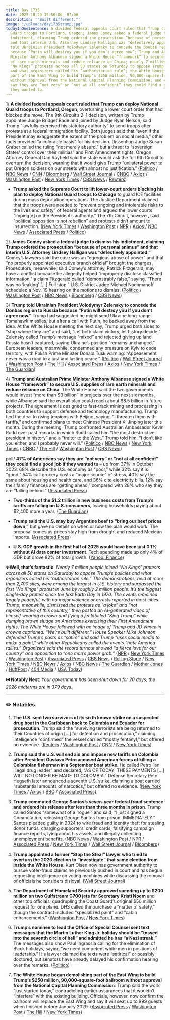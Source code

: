 ```yaml
---
title: Day 1735
date: 2025-10-20 15:50:00 -07:00
description: '"Built different."'
image: "/uploads/day1735trump.jpg"
todayInOneSentence: A divided federal appeals court ruled that Trump can deploy National
  Guard troops to Portland, Oregon; James Comey asked a federal judge to dismiss his
  indictment, claiming Trump ordered the prosecution “because of personal animus”
  and that interim U.S. Attorney Lindsey Halligan was "defectively appointed"; Trump
  told Ukrainian President Volodymyr Zelensky to concede the Donbas region to Russia
  because “Putin will destroy you if you don’t agree now”; Trump and Australian Prime
  Minister Anthony Albanese signed a White House “framework” to secure U.S. supplies
  of rare earth minerals and reduce reliance on China; nearly 7 million people joined
  “No Kings” protests across all 50 states on Saturday to oppose Trump’s policies
  and what organizers called his “authoritarian rule”; the White House began demolishing
  part of the East Wing to build Trump’s $250 million, 90,000-square-foot ballroom
  without approval from the National Capital Planning Commission; and 47% of Americans
  say they are “not very” or “not at all confident” they could find a good job if
  they wanted to.
---
```


1/ **A divided federal appeals court ruled that Trump can deploy National Guard troops to Portland, Oregon**, overturning a lower court order that had blocked the move. The 9th Circuit’s 2–1 decision, written by Trump appointee Judge Bridget Bade and joined by Judge Ryan Nelson, said Trump “lawfully exercised his statutory authority” to send troops after protests at a federal immigration facility. Both judges said that “even if the President may exaggerate the extent of the problem on social media,” other facts provided “a colorable basis” for his decision. Dissenting Judge Susan Graber called the ruling “not merely absurd,” but a threat to “sovereign States’ control over their militias” and First Amendment rights. Oregon Attorney General Dan Rayfield said the state would ask the full 9th Circuit to overturn the decision, warning that it would give Trump “unilateral power to put Oregon soldiers on our streets with almost no justification.” ([Politico](https://www.politico.com/news/2025/10/20/national-guard-deployment-oregon-ruling-00615660) / [NBC News](https://www.nbcnews.com/politics/national-security/appeals-court-allows-trumps-deployment-national-guard-portland-rcna236877) / [CNN](https://www.cnn.com/2025/10/20/us/trump-san-francisco-national-guard-legal-battle-hnk) / [Bloomberg](https://www.bloomberg.com/news/articles/2025-10-20/trump-portland-troop-deployment-allowed-for-now-by-appeals-court) / [Wall Street Journal](https://www.wsj.com/us-news/law/appeals-court-allows-trump-administration-to-deploy-national-guard-in-portland-fc9076ea) / [CNBC](https://www.cnbc.com/2025/10/20/trump-portland-national-guard-nelson-bade.html) / [Axios](https://www.axios.com/local/portland/2025/10/20/portland-trump-national-guard-deployment) / [Washington Post](https://www.washingtonpost.com/politics/2025/10/20/portland-national-guard-troops-court-trump/) / [New York Times](https://www.nytimes.com/2025/10/20/us/appeals-court-national-guard-troops-portland-trump.html) / [CBS News](https://www.cbsnews.com/news/trump-national-guard-portland-appeals-court/) / [Reuters](https://www.reuters.com/world/us/us-appeals-court-allows-trump-send-troops-portland-oregon-2025-10-20/))

* **Trump asked the Supreme Court to lift lower-court orders blocking his plan to deploy National Guard troops to Chicago** to guard ICE facilities during mass deportation operations. The Justice Department claimed that the troops were needed to “prevent ongoing and intolerable risks to the lives and safety” of federal agents and argued the lower courts “imping[e] on the President’s authority.” The 7th Circuit, however, said “political opposition is not rebellion” and protests didn’t amount to insurrection. ([New York Times](https://www.nytimes.com/2025/10/17/us/politics/trump-supreme-court-national-guard-chicago.html) / [Washington Post](https://www.washingtonpost.com/politics/2025/10/17/supreme-court-trump-illinois-/) / [NPR](https://www.npr.org/2025/10/17/nx-s1-5578266/trump-supreme-court-national-guard-illinois) / [Axios](https://www.axios.com/2025/10/17/chicago-trump-supreme-court-national-guard) / [NBC News](https://www.nbcnews.com/politics/trump-administration/trump-asks-supreme-court-allow-national-guard-deployment-illinois-rcna238272) / [Associated Press](https://apnews.com/article/supreme-court-national-guard-trump-913ecce44b6bcc5d0cba1b252dfd34ce) / [Politico](https://www.politico.com/news/2025/10/17/trump-national-guard-supreme-court-appeal-00614129))

2/ **James Comey asked a federal judge to dismiss his indictment, claiming Trump ordered the prosecution “because of personal animus” and that interim U.S. Attorney Lindsey Halligan was “defectively appointed.”** Comey’s lawyers said the case was an “egregious abuse of power” and that “no properly appointed executive branch official” brought the charges. Prosecutors, meanwhile, said Comey’s attorney, Patrick Fitzgerald, may have a conflict because he allegedly helped “improperly disclose classified information,” a claim Fitzgerald called “demonstrably false,” saying, “There was no ‘leaking’ [...] Full stop.” U.S. District Judge Michael Nachmanoff scheduled a Nov. 19 hearing on the motions to dismiss. ([Politico](https://www.politico.com/news/2025/10/19/james-comey-lawyer-criminal-case-00615102) / [Washington Post](https://www.washingtonpost.com/national-security/2025/10/20/comey-prosecution-trump-vindictive/) / [NBC News](https://www.nbcnews.com/politics/justice-department/james-comey-wants-case-dropped-trumps-prosecutor-disqualified-rcna238736) / [Bloomberg](https://www.bloomberg.com/news/articles/2025-10-20/comey-moves-to-dismiss-justice-department-charges-against-him) / [CBS News](https://www.cbsnews.com/news/james-comey-seeks-indictment-tossed-vindictive-prosecution-fbi-trump/))

3/ **Trump told Ukrainian President Volodymyr Zelensky to concede the Donbas region to Russia because “Putin will destroy you if you don’t agree now.”** Trump had suggested he might send Ukraine long-range Tomahawk missiles, but after a call with Putin, he backed away from the idea. At the White House meeting the next day, Trump urged both sides to “stop where they are” and said, “Let both claim victory, let history decide.” Zelensky called Trump’s message “mixed” and rejected giving up land Russia hasn’t captured, saying Ukraine’s position “remains unchanged.” European leaders, meanwhile, condemned any pressure on Kyiv to cede territory, with Polish Prime Minister Donald Tusk warning: “Appeasement never was a road to a just and lasting peace.” ([Politico](https://www.politico.eu/article/ukraine-volodymyr-zelenskyy-us-donald-trump-tense-white-house-meeting/) / [Wall Street Journal](https://www.wsj.com/world/europe/russia-and-ukraine-are-no-closer-to-cease-fire-after-trumps-pressure-on-zelensky-7e3548f2) / [Washington Post](https://www.washingtonpost.com/world/2025/10/20/zelensky-trump-meeting-europe-russia/) / [The Hill](https://thehill.com/newsletters/defense-national-security/5561520-takeaways-from-the-trump-zelensky-meeting/) / [Associated Press](https://apnews.com/article/trump-zelenskyy-putin-ukraine-tomahawks-ce697e5eda6ce9793b4343499d105a8c) / [Axios](https://www.axios.com/2025/10/17/trump-zelensky-tomahawk-missiles-white-house) / [New York Times](https://www.nytimes.com/2025/10/17/us/politics/trump-zelensky-putin-tomahawks.html) / [The Guardian](https://www.theguardian.com/world/live/2025/oct/17/viktor-orban-vladimir-putin-volodymyr-zelenskyy-donald-trump-europe-latest-news-updates-russia-ukraine-war))

4/ **Trump and Australian Prime Minister Anthony Albanese signed a White House “framework” to secure U.S. supplies of rare earth minerals and reduce reliance on China**. The White House said the two governments would invest “more than $3 billion” in projects over the next six months, while Albanese said the overall plan could reach about $8.5 billion in future projects. The agreement is designed to fast-track mining and processing in both countries to support defense and technology manufacturing. Trump tied the deal to rising tensions with Beijing, saying, “I threaten them with tariffs,” and confirmed plans to meet Chinese President Xi Jinping later this month. During the meeting, Trump confronted Australian Ambassador Kevin Rudd over past remarks in which Rudd called him “the most destructive president in history” and a “traitor to the West.” Trump told him, “I don’t like you either, and I probably never will.” ([Politico](https://www.politico.com/news/2025/10/20/trump-australian-ambassador-rudd-meeting-00615379) / [NBC News](https://www.nbcnews.com/world/asia/trump-albanese-australia-critical-minerals-aukus-submarine-china-rcna238595) / [New York Times](https://www.nytimes.com/2025/10/20/world/australia/australia-rare-earths-china-trump.html) / [CNBC](https://www.cnbc.com/2025/10/20/trump-australia-albanese-minerals-rare-earths-china.html) / [The Hill](https://thehill.com/policy/international/5563514-trump-australia-pm-albanese-rudd/) / [Washington Post](https://www.washingtonpost.com/politics/2025/10/20/trump-australia-china-rare-earths/) / [CBS News](https://www.cbsnews.com/news/trump-australia-critical-minerals-deal-rare-earths-china/))

poll/ **47% of Americans say they are “not very” or “not at all confident” they could find a good job if they wanted to** – up from 37% in October 2023. 68% describe the U.S. economy as “poor,” while 32% say it is “good.” 54% call grocery costs a “major source” of stress, 40% say the same about housing and health care, and 36% cite electricity bills. 12% say their family finances are “getting ahead,” compared with 28% who say they are “falling behind.” ([Associated Press](https://apnews.com/article/poll-economy-trump-inflation-electricity-costs-hiring-jobs-ffa4a9de69db090f47f968ba656d694b))

* **Two-thirds of the $1.2 trillion in new business costs from Trump’s tariffs are falling on U.S. consumers**, leaving households paying about $2,400 more a year. ([The Guardian](https://www.theguardian.com/us-news/2025/oct/19/trump-tariffs-us-consumers))

* **Trump said the U.S. may buy Argentine beef to “bring our beef prices down,”** but gave no details on when or how the plan would work. The proposal comes as prices stay high from drought and reduced Mexican imports. ([Associated Press](https://apnews.com/article/beef-argentina-us-consumers-prices-f7fadbe1b3fef4646f9c3623f901209a))

* **U.S. GDP growth in the first half of 2025 would have been just 0.1% without AI data center investment**. Tech spending made up only 4% of GDP but drove 92% of total growth. ([Yahoo! Finance](https://finance.yahoo.com/news/without-data-centers-gdp-growth-171546326.html))

**✨Well, that’s fantastic**. *Nearly 7 million people joined “No Kings” protests across all 50 states on Saturday to oppose Trump’s policies and what organizers called his “authoritarian rule.” The demonstrations, held at more than 2,700 sites, were among the largest in U.S. history and surpassed the first "No Kings" protest in June by roughly 2 million people. It’s the biggest single-day protest since the first Earth Day in 1970. The events remained largely peaceful, with no major violence or arrests reported in most cities. Trump, meanwhile, dismissed the protests as “a joke” and “not representative of this country,” then posted an AI-generated video of himself wearing a crown and flying a jet labeled “King Trump” while dumping brown sludge on Americans exercising their First Amendment rights. The White House followed with an image of Trump and JD Vance in crowns captioned: “We’re built different.” House Speaker Mike Johnson defended Trump’s posts as “satire” and said Trump “uses social media to make a point,” while other Republicans called the events “hate America rallies.” Organizers said the record turnout showed “a fierce love for our country” and opposition to “one man’s power grab.”* ([NPR](https://www.npr.org/2025/10/18/nx-s1-5577977/no-kings-protests-trump-marches) / [New York Times](https://www.nytimes.com/2025/10/18/us/protests-trump-no-kings.html) / [Washington Post](https://www.washingtonpost.com/politics/2025/10/18/no-kings-protests-trump/) / [Associated Press](https://apnews.com/article/no-kings-rallies-demonstrations-trump-4baa5de2fab057a0e6ab726f5d7747fd) / [CBS News](https://www.cbsnews.com/news/no-kings-trump-rallies-protests-october/) / [Rolling Stone](https://www.rollingstone.com/politics/politics-features/no-kings-protesters-against-trump-authoritarianism-dc-1235449984/) / [New York Times](https://www.nytimes.com/2025/10/19/us/politics/trump-fake-video-no-kings.html) / [NBC News](https://www.nbcnews.com/politics/politics-news/democrats-no-kings-protest-trump-unhappy-party-leadership-rcna238365) / [Axios](https://www.axios.com/2025/10/19/trump-no-kings-post-jet-protesters) / [NBC News](https://www.nbcnews.com/politics/donald-trump/trump-posts-ai-video-dumping-no-kings-protesters-rcna238521) / [The Guardian](https://www.theguardian.com/us-news/2025/oct/18/no-kings-protest-rally-republicans) / [Mother Jones](https://www.motherjones.com/politics/2025/10/trump-poop-video-feces-post-mike-johnson-chip-roy-republicans-no-kings-protests/) / [HuffPost](https://www.huffpost.com/entry/trump-no-kings-protests-artificial-intelligence_n_68f4fcbae4b085924979d028) / [404 Media](https://www.404media.co/trump-no-kings-ai-poop-jet-video/) / [USA Today](https://www.usatoday.com/story/news/politics/2025/10/19/donald-trump-no-kings-crown-protests-videos-rallies/86782600007/))

**⏭️ Notably Next**: *Your government has been shut down for 20 days; the 2026 midterms are in 379 days*. 

---

### ✏️ Notables.

1. **The U.S. sent two survivors of its sixth known strike on a suspected drug boat in the Caribbean back to Colombia and Ecuador for prosecution**. Trump said the “surviving terrorists are being returned to their Countries of origin [...] for detention and prosecution,” claiming intelligence “confirmed” the vessel carried “mostly fentanyl,” but offered no evidence. ([Reuters](https://www.reuters.com/world/americas/us-set-transfer-caribbean-strike-survivors-overseas-instead-pow-style-detention-2025-10-18/) / [Washington Post](https://www.washingtonpost.com/national-security/2025/10/18/detainees-drug-boat-us-venezuela-colombia-ecuador/) / [CNN](https://www.cnn.com/2025/10/19/politics/us-conducts-new-strike-on-ship-allegedly-involved-in-drug-trafficking-in-the-carribean) / [New York Times](https://www.nytimes.com/2025/10/18/us/politics/boat-strike-survivors.html))

2. **Trump said the U.S. will end aid and impose new tariffs on Colombia after President Gustavo Petro accused American forces of killing a Colombian fisherman in a September boat strike**. He called Petro “an illegal drug leader” and declared, “AS OF TODAY, THESE PAYMENTS [...] WILL NO LONGER BE MADE TO COLOMBIA.” Defense Secretary Pete Hegseth later announced a seventh U.S. strike, claiming a boat carried “substantial amounts of narcotics,” but offered no evidence. ([New York Times](https://www.nytimes.com/2025/10/19/world/americas/trump-colombia-petro-aid.html) / [Axios](https://www.axios.com/2025/10/19/trump-colombia-petro-caribbean-strikes) / [BBC](https://www.bbc.com/news/articles/cn8xg1jve73o) / [Associated Press](https://apnews.com/article/trump-petro-colombia-drugs-us-aid-c3955b2ce351737119920741178e0567))

3. **Trump commuted George Santos’s seven-year federal fraud sentence and ordered his release after less than three months in prison**. Trump called Santos “somewhat of a ‘rogue’” and said, “I just signed a Commutation, releasing George Santos from prison, IMMEDIATELY.” Santos pleaded guilty in 2024 to wire fraud and identity theft for stealing donor funds, charging supporters’ credit cards, falsifying campaign finance reports, lying about his assets, and illegally collecting unemployment benefits. ([NBC News](https://www.nbcnews.com/politics/donald-trump/trump-commutes-sentence-george-santos-rcna238293) / [Washington Post](https://www.washingtonpost.com/politics/2025/10/17/trump-clemency-george-santos/) / [NPR](https://www.npr.org/2025/10/17/nx-s1-5578304/trump-george-santos-prison-sentence-commuted) / [Associated Press](https://apnews.com/article/trump-george-santos-commutation-pardon-8ae46d6351cefe01d79f74920521b7a2) / [New York Times](https://www.nytimes.com/2025/10/17/us/politics/trump-george-santos-sentence-commute.html) / [Wall Street Journal](https://www.wsj.com/politics/trump-commutes-sentence-of-former-congressman-george-santos-9480834f) / [Bloomberg](https://www.bloomberg.com/news/articles/2025-10-17/trump-commutes-sentence-of-former-gop-lawmaker-george-santos))

4. **Trump appointed a former “Stop the Steal” lawyer who tried to overturn the 2020 election to “investigate” that same election from inside the White House**. Kurt Olsen now has government authority to pursue voter-fraud claims he previously pushed in court and has begun requesting intelligence on voting machines while discussing the removal of officials he considers disloyal. ([Wall Street Journal](https://www.wsj.com/politics/elections/white-house-hires-stop-the-steal-lawyer-to-investigate-2020-election-claims-6395d322))

5. **The Department of Homeland Security approved spending up to $200 million on two Gulfstream G700 jets for Secretary Kristi Noem** and other top officials, quadrupling the Coast Guard’s original $50 million request for one plane. DHS called the purchase a “matter of safety,” though the contract included “specialized paint” and “cabin enhancements.” ([Washington Post](https://www.washingtonpost.com/politics/2025/10/18/noem-jets-dhs-purchase/) / [New York Times](https://www.nytimes.com/2025/10/18/us/politics/kristi-noem-dhs-gulfstream.html))

6. **Trump’s nominee to lead the Office of Special Counsel sent text messages that the Martin Luther King Jr. holiday should be “tossed into the seventh circle of hell” and admitted he has “a Nazi streak.”** The messages also show Paul Ingrassia calling for the elimination of Black holidays, saying “we need competent white men in positions of leadership.” His lawyer claimed the texts were “satirical” or possibly doctored, but senators have already delayed his confirmation hearing over the remarks. ([Politico](https://www.politico.com/news/2025/10/20/paul-ingrassia-racist-text-messages-nazi-00613608))

7. **The White House began demolishing part of the East Wing to build Trump’s $250 million, 90,000-square-foot ballroom without approval from the National Capital Planning Commission**. Trump said the work “just started today,” contradicting earlier assurances that it wouldn’t “interfere” with the existing building. Officials, however, now confirm the ballroom will replace the East Wing and say it will seat up to 999 guests when finished before January 2029. ([Associated Press](https://apnews.com/article/trump-ballroom-white-house-east-wing-demolish-a3efb2973d4d4e45f98b02e55210c538) / [Washington Post](https://www.washingtonpost.com/politics/2025/10/20/white-house-begins-demolishing-east-wing-facade-build-trumps-ballroom/) / [The Hill](https://thehill.com/homenews/administration/5563779-white-house-east-wing-demolition/) / [New York Times](https://www.nytimes.com/2025/10/20/us/politics/trump-white-house-east-wing-demolition-ballroom.html))

